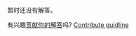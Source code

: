 
暂时还没有解答。

有兴趣[贡献你的解答](https://github.com/BFEdev/BFE.dev-solutions/blob/main/problem/implement-partial_zh.md)吗? [Contribute guidline](https://github.com/BFEdev/BFE.dev-solutions#how-to-contribute)
